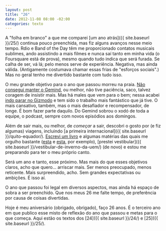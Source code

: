 ```yaml
---
layout: post
title: "26"
date: 2012-11-08 08:00 -02:00
categories: texto
---
```

A "folha em branco" a que me comparei [um ano atrás]({{ site.baseurl }}/25/) continua pouco preenchida, mas fiz alguns avanços nesse meio tempo. Rdio e Band of the Day têm me proporcionado contatos musicais sublimes, ando assistindo a mais filmes e nunca saí tanto em minha vida (o Foursquare está de prova), mesmo quando tudo indica que será furada. Se calha de ser, vá lá; pelo menos serve de experiência. Negativa, mas ainda válida. (Antigamente costumava chamar essas frias de "esforços sociais".) Mas no geral tenho me divertido bastante com tudo isso.

O meu grande objetivo para o ano que passou morreu na praia. [Não consegui manter o Gemind](https://gemindarquivo.wordpress.com/2012/03/14/mudancas-importantes-gemind/), ou melhor, não tive paciência, saco, talvez coragem de insistir mais. Mas há males que vem para o bem; nessa acabei [indo parar no Gizmodo](http://www.gizmodo.com.br/ola-rodrigo-ghedin-seja-bem-vindo-ao-gizmodo/) e tem sido o trabalho mais fantástico que já tive. O mais cansativo, também, mas o mais desafiador e recompensador, de longe. É bom fazer parte daquilo. Do Gemind sobrou o xodó de toda a equipe, o podcast, sempre com novos episódios aos domingos.

Além de sair mais, ou melhor, de _começar_ a sair, descobri o gosto por (e fiz algumas) viagens, incluindo [a primeira internacional]({{ site.baseurl }}/quito-equador/). [Escrevi um livro](http://www.gizmodo.com.br/com-voces-montando-os-blocos-o-guia-completo-do-windows-8-o-primeiro-livro-review-do-gizmodo-brasil/) e algumas matérias das quais me orgulho bastante ([esta](http://www.gizmodo.com.br/como-a-seguranca-online-afeta-seu-perfil-no-facebook-os-trocados-da-sua-conta-corrente-e-a-paz-mundial-tudo-ao-mesmo-tempo/) e [esta](http://www.gizmodo.com.br/review-galaxy-s-ii-lite/), por exemplo), [prestei vestibular]({{ site.baseurl }}/vestibular-de-inverno-da-uem/) (de novo) e estou me preparando para ter o meu próprio canto.

Será um ano e tanto, esse próximo. Mas mais do que esses objetivos claros, acho que quero... arriscar mais. Ser menos preocupado, menos reticente. Mais surpreendido, acho. Sem grandes expectativas ou ambições. É isso aí.

O ano que passou foi legal em diversos aspectos, mas ainda há espaço de sobra a ser preenchido. Que nos meus 26 me falte tempo, de preferência por causa de coisas divertidas.

Hoje é meu aniversário (obrigado, obrigado), faço 26 anos. É o terceiro ano em que publico esse misto de reflexão do ano que passou e metas para o que começa. Aqui estão os textos dos [24]({{ site.baseurl }}/24/) e [25]({{ site.baseurl }}/25/).
